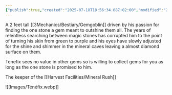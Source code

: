 ```yaml
---
{"publish":true,"created":"2025-07-18T18:56:34.087+02:00","modified":"2025-07-18T17:55:49.967+02:00","cssclasses":""}
---
```


A 2 feet tall [[3Mechanics/Bestiary/Gemgoblin]] driven by his passion for finding the one stone a gem meant to outshine them all. The years of relentless searching between magic stones has corrupted him to the point of turning his skin from green to purple and his eyes have slowly adjusted for the shine and shimmer in the mineral caves leaving a almost diamond surface on them.

Tenefix sees no value in other gems so is willing to collect gems for you as long as the one stone is promised to him.

The keeper of the [[Harvest Facilities/Mineral Rush]]

![[Images/Ténéfix.webp]]


